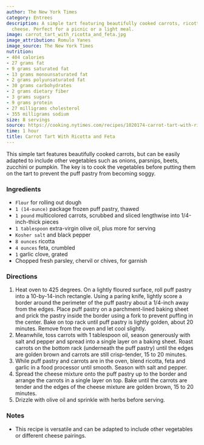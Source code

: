 ```yaml
---
author: The New York Times
category: Entrees
description: A simple tart featuring beautifully cooked carrots, ricotta and feta
  cheese. Perfect for a picnic or a light meal.
image: carrot_tart_with_ricotta_and_feta.jpg
image_attribution: Romulo Yanes
image_source: The New York Times
nutrition:
- 404 calories
- 27 grams fat
- 9 grams saturated fat
- 13 grams monounsaturated fat
- 2 grams polyunsaturated fat
- 30 grams carbohydrates
- 2 grams dietary fiber
- 3 grams sugars
- 9 grams protein
- 27 milligrams cholesterol
- 355 milligrams sodium
size: 8 servings
source: https://cooking.nytimes.com/recipes/1020174-carrot-tart-with-ricotta-and-feta
time: 1 hour
title: Carrot Tart With Ricotta and Feta
---
```

This simple tart features beautifully cooked carrots, but can be easily adapted to include other vegetables such as onions, parsnips, beets, zucchini or pumpkin. The key is to cook the vegetables before putting them on the tart to prevent the puff pastry from becoming soggy. 

### Ingredients

* `Flour` for rolling out dough 
* `1 (14-ounce)` package frozen puff pastry, thawed 
* `1 pound` multicolored carrots, scrubbed and sliced lengthwise into 1/4-inch-thick pieces 
* `1 tablespoon` extra-virgin olive oil, plus more for serving 
* `Kosher salt` and black pepper 
* `8 ounces` ricotta 
* `4 ounces` feta, crumbled 
* `1` garlic clove, grated 
* Chopped fresh parsley, chervil or chives, for garnish 

### Directions

1. Heat oven to 425 degrees. On a lightly floured surface, roll puff pastry into a 10-by-14-inch rectangle. Using a paring knife, lightly score a border around the perimeter of the puff pastry about a 1/4-inch away from the edges. Place puff pastry on a parchment-lined baking sheet and prick the pastry inside the border using a fork to prevent puffing in the center. Bake on top rack until puff pastry is lightly golden, about 20 minutes. Remove from the oven and let cool slightly.
2. Meanwhile, toss carrots with 1 tablespoon oil, season generously with salt and pepper and spread into a single layer on a baking sheet. Roast carrots on the bottom rack (underneath the puff pastry) until the edges are golden brown and carrots are still crisp-tender, 15 to 20 minutes.
3. While puff pastry and carrots are in the oven, blend ricotta, feta and garlic in a food processor until smooth. Season with salt and pepper.
4. Spread the cheese mixture onto the puff pastry up to the border and arrange the carrots in a single layer on top. Bake until the carrots are tender and the edges of the cheese mixture are golden brown, 15 to 20 minutes.
5. Drizzle with olive oil and sprinkle with herbs before serving.

### Notes

- This recipe is versatile and can be adapted to include other vegetables or different cheese pairings.